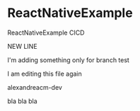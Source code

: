 # ReactNativeExample

ReactNativeExample CICD

NEW LINE

I'm adding something only for branch test

I am editing this file again

alexandreacm-dev

bla bla bla
